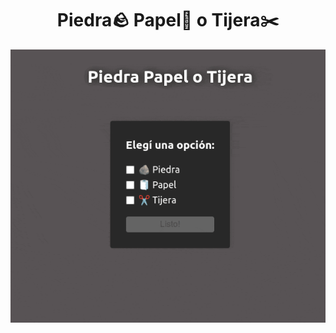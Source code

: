 <div align="center">
  <h1>Piedra🪨 Papel🧻 o Tijera✂️</h1>

  <img src="public/optimized-demo.gif" alt="demo">
</div>
